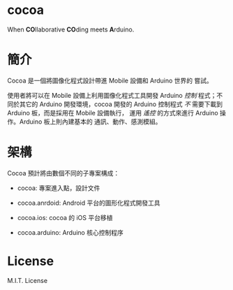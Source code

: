 # cocoa
  When **CO**llaborative **CO**ding meets **A**rduino.

# 簡介

  Cocoa 是一個將圖像化程式設計帶進 Mobile 設備和 Arduino 世界的
  嘗試。

  使用者將可以在 Mobile 設備上利用圖像化程式工具開發 Arduino
  *控制* 程式；不同於其它的 Arduino 開發環境，cocoa 開發的 Arduino
  控制程式 *不* 需要下載到 Arduino 板，而是採用在 Mobile 設備執行，
  運用 *遙控* 的方式來進行 Arduino 操作。Arduino 板上則內建基本的
  通訊、動作、感測模組。

# 架構

  Cocoa 預計將由數個不同的子專案構成：

  - cocoa: 專案進入點，設計文件

  - cocoa.anrdoid: Android 平台的圖形化程式開發工具

  - cocoa.ios: cocoa 的 iOS 平台移植

  - cocoa.arduino: Arduino 核心控制程序

# License

  M.I.T. License
